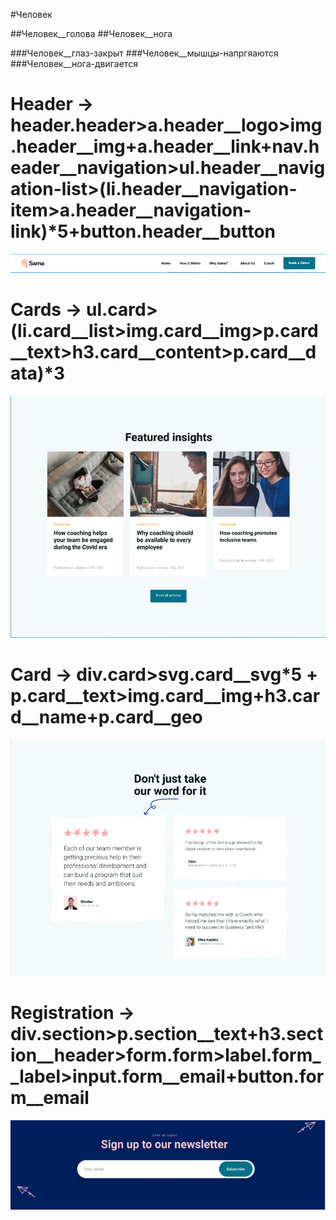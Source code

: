 #Человек

##Человек__голова
##Человек__нога

###Человек__глаз-закрыт
###Человек__мышцы-напргяаются
###Человек__нога-двигается

# Header -> header.header>a.header__logo>img.header__img+a.header__link+nav.header__navigation>ul.header__navigation-list>(li.header__navigation-item>a.header__navigation-link)*5+button.header__button
![Image alt](Header.png)
# Cards -> ul.card>(li.card__list>img.card__img>p.card__text>h3.card__content>p.card__data)*3
![Image alt](Cards.png)
# Card -> div.card>svg.card__svg*5 + p.card__text>img.card__img+h3.card__name+p.card__geo
![Image alt](Card.png)
# Registration -> div.section>p.section__text+h3.section__header>form.form>label.form__label>input.form__email+button.form__email
![Image alt](registration.png)
